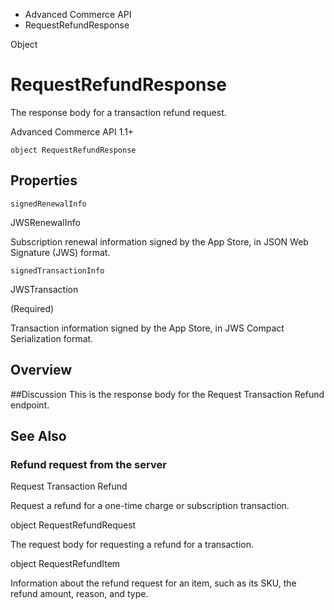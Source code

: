

- Advanced Commerce API
-  RequestRefundResponse 

Object

# RequestRefundResponse

The response body for a transaction refund request.

Advanced Commerce API 1.1+

``` source
object RequestRefundResponse
```

## Properties

`signedRenewalInfo`

JWSRenewalInfo

Subscription renewal information signed by the App Store, in JSON Web Signature (JWS) format.

`signedTransactionInfo`

JWSTransaction

 (Required) 

Transaction information signed by the App Store, in JWS Compact Serialization format.

## Overview

\##Discussion This is the response body for the Request Transaction Refund endpoint.

## See Also

### Refund request from the server

Request Transaction Refund

Request a refund for a one-time charge or subscription transaction.

object RequestRefundRequest

The request body for requesting a refund for a transaction.

object RequestRefundItem

Information about the refund request for an item, such as its SKU, the refund amount, reason, and type.

